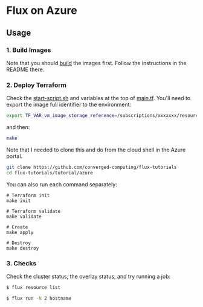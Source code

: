 # Flux on Azure

## Usage

### 1. Build Images

Note that you should [build](build) the images first. Follow the instructions in the README there.

### 2. Deploy Terraform

Check the [start-script.sh](start-script.sh) and variables at the top of [main.tf](main.tf). You'll need to export the image full identifier to the environment:

```bash
export TF_VAR_vm_image_storage_reference=/subscriptions/xxxxxxx/resourceGroups/xxxxx/providers/Microsoft.Compute/disks/xxxx
```

and then:

```bash
make
```
Note that I needed to clone this and do from the cloud shell in the Azure portal.

```bash
git clone https://github.com/converged-computing/flux-tutorials
cd flux-tutorials/tutorial/azure
```

You can also run each command separately:

```
# Terraform init
make init

# Terraform validate
make validate

# Create
make apply

# Destroy
make destroy
```

### 3. Checks

Check the cluster status, the overlay status, and try running a job:

```bash
$ flux resource list
```
```bash
$ flux run -N 2 hostname
```
